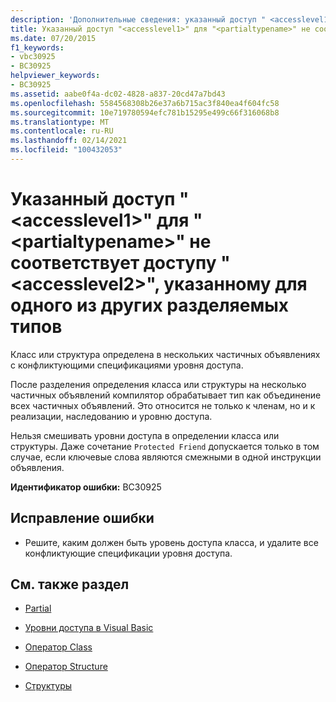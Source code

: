 ```yaml
---
description: 'Дополнительные сведения: указанный доступ " <accesslevel1> " для "" <partialtypename> не соответствует доступу "", <accesslevel2> указанному для одного из его других разделяемых типов'
title: Указанный доступ "<accesslevel1>" для "<partialtypename>" не соответствует доступу "<accesslevel2>", указанному для одного из других разделяемых типов
ms.date: 07/20/2015
f1_keywords:
- vbc30925
- BC30925
helpviewer_keywords:
- BC30925
ms.assetid: aabe0f4a-dc02-4828-a837-20cd47a7bd43
ms.openlocfilehash: 5584568308b26e37a6b715ac3f840ea4f604fc58
ms.sourcegitcommit: 10e719780594efc781b15295e499c66f316068b8
ms.translationtype: MT
ms.contentlocale: ru-RU
ms.lasthandoff: 02/14/2021
ms.locfileid: "100432053"
---
```

# <a name="specified-access-accesslevel1-for-partialtypename-does-not-match-the-access-accesslevel2-specified-on-one-of-its-other-partial-types"></a>Указанный доступ "\<accesslevel1>" для "\<partialtypename>" не соответствует доступу "\<accesslevel2>", указанному для одного из других разделяемых типов

Класс или структура определена в нескольких частичных объявлениях с конфликтующими спецификациями уровня доступа.  
  
 После разделения определения класса или структуры на несколько частичных объявлений компилятор обрабатывает тип как объединение всех частичных объявлений. Это относится не только к членам, но и к реализации, наследованию и уровню доступа.  
  
 Нельзя смешивать уровни доступа в определении класса или структуры. Даже сочетание `Protected Friend` допускается только в том случае, если ключевые слова являются смежными в одной инструкции объявления.  
  
 **Идентификатор ошибки:** BC30925  
  
## <a name="to-correct-this-error"></a>Исправление ошибки  
  
- Решите, каким должен быть уровень доступа класса, и удалите все конфликтующие спецификации уровня доступа.  
  
## <a name="see-also"></a>См. также раздел

- [Partial](../language-reference/modifiers/partial.md)
- [Уровни доступа в Visual Basic](../programming-guide/language-features/declared-elements/access-levels.md)
- [Оператор Class](../language-reference/statements/class-statement.md)
- [Оператор Structure](../language-reference/statements/structure-statement.md)

- [Структуры](../programming-guide/language-features/data-types/structures.md)
